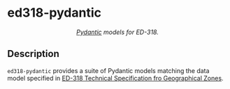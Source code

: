 # ed318-pydantic

<p align="center">
  <em> <a href="https://docs.pydantic.dev/latest/" target="_blank">Pydantic</a> models for ED-318.</em>
</p>

## Description

`ed318-pydantic` provides a suite of Pydantic models matching the data model specified in
[ED-318 Technical Specification fro Geographical Zones][ED-318].

[ED-318]: https://eshop.eurocae.net/eurocae-documents-and-reports/ed-318/
